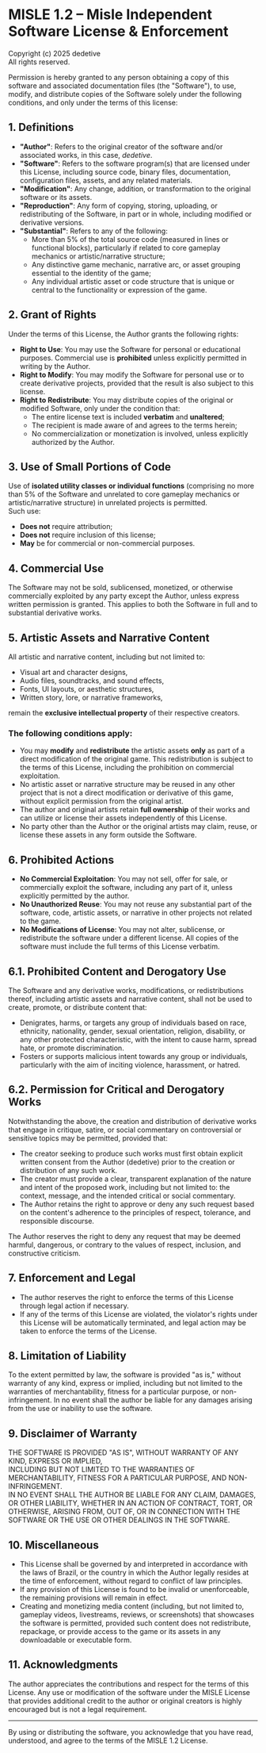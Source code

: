 # MISLE 1.2 – Misle Independent Software License & Enforcement

Copyright (c) 2025 dedetive  
All rights reserved.

Permission is hereby granted to any person obtaining a copy of this software and associated documentation files (the "Software"), to use, modify, and distribute copies of the Software solely under the following conditions, and only under the terms of this license:

## 1. Definitions

- **"Author"**: Refers to the original creator of the software and/or associated works, in this case, *dedetive*.
- **"Software"**: Refers to the software program(s) that are licensed under this License, including source code, binary files, documentation, configuration files, assets, and any related materials.
- **"Modification"**: Any change, addition, or transformation to the original software or its assets.
- **"Reproduction"**: Any form of copying, storing, uploading, or redistributing of the Software, in part or in whole, including modified or derivative versions.
- **"Substantial"**: Refers to any of the following:
    - More than 5% of the total source code (measured in lines or functional blocks), particularly if related to core gameplay mechanics or artistic/narrative structure;
    - Any distinctive game mechanic, narrative arc, or asset grouping essential to the identity of the game;
    - Any individual artistic asset or code structure that is unique or central to the functionality or expression of the game.

## 2. Grant of Rights

Under the terms of this License, the Author grants the following rights:

- **Right to Use**: You may use the Software for personal or educational purposes. Commercial use is **prohibited** unless explicitly permitted in writing by the Author.
- **Right to Modify**: You may modify the Software for personal use or to create derivative projects, provided that the result is also subject to this license.
- **Right to Redistribute**: You may distribute copies of the original or modified Software, only under the condition that:
    - The entire license text is included **verbatim** and **unaltered**;
    - The recipient is made aware of and agrees to the terms herein;
    - No commercialization or monetization is involved, unless explicitly authorized by the Author.

## 3. Use of Small Portions of Code

Use of **isolated utility classes or individual functions** (comprising no more than 5% of the Software and unrelated to core gameplay mechanics or artistic/narrative structure) in unrelated projects is permitted.  
Such use:
- **Does not** require attribution;
- **Does not** require inclusion of this license;
- **May** be for commercial or non-commercial purposes.

## 4. Commercial Use

The Software may not be sold, sublicensed, monetized, or otherwise commercially exploited by any party except the Author, unless express written permission is granted. This applies to both the Software in full and to substantial derivative works.

## 5. Artistic Assets and Narrative Content

All artistic and narrative content, including but not limited to:
- Visual art and character designs,
- Audio files, soundtracks, and sound effects,
- Fonts, UI layouts, or aesthetic structures,
- Written story, lore, or narrative frameworks,

remain the **exclusive intellectual property** of their respective creators.

### The following conditions apply:

- You may **modify** and **redistribute** the artistic assets **only** as part of a direct modification of the original game. This redistribution is subject to the terms of this License, including the prohibition on commercial exploitation.
- No artistic asset or narrative structure may be reused in any other project that is not a direct modification or derivative of this game, without explicit permission from the original artist.
- The author and original artists retain **full ownership** of their works and can utilize or license their assets independently of this License.
- No party other than the Author or the original artists may claim, reuse, or license these assets in any form outside the Software.

## 6. Prohibited Actions

- **No Commercial Exploitation**: You may not sell, offer for sale, or commercially exploit the software, including any part of it, unless explicitly permitted by the author.
- **No Unauthorized Reuse**: You may not reuse any substantial part of the software, code, artistic assets, or narrative in other projects not related to the game.
- **No Modifications of License**: You may not alter, sublicense, or redistribute the software under a different license. All copies of the software must include the full terms of this License verbatim.

## 6.1. Prohibited Content and Derogatory Use

The Software and any derivative works, modifications, or redistributions thereof, including artistic assets and narrative content, shall not be used to create, promote, or distribute content that:

- Denigrates, harms, or targets any group of individuals based on race, ethnicity, nationality, gender, sexual orientation, religion, disability, or any other protected characteristic, with the intent to cause harm, spread hate, or promote discrimination.
- Fosters or supports malicious intent towards any group or individuals, particularly with the aim of inciting violence, harassment, or hatred.

## 6.2. Permission for Critical and Derogatory Works

Notwithstanding the above, the creation and distribution of derivative works that engage in critique, satire, or social commentary on controversial or sensitive topics may be permitted, provided that:

- The creator seeking to produce such works must first obtain explicit written consent from the Author (dedetive) prior to the creation or distribution of any such work.
- The creator must provide a clear, transparent explanation of the nature and intent of the proposed work, including but not limited to: the context, message, and the intended critical or social commentary.
- The Author retains the right to approve or deny any such request based on the content's adherence to the principles of respect, tolerance, and responsible discourse.

The Author reserves the right to deny any request that may be deemed harmful, dangerous, or contrary to the values of respect, inclusion, and constructive criticism.

## 7. Enforcement and Legal

- The author reserves the right to enforce the terms of this License through legal action if necessary.
- If any of the terms of this License are violated, the violator's rights under this License will be automatically terminated, and legal action may be taken to enforce the terms of the License.

## 8. Limitation of Liability

To the extent permitted by law, the software is provided "as is," without warranty of any kind, express or implied, including but not limited to the warranties of merchantability, fitness for a particular purpose, or non-infringement. In no event shall the author be liable for any damages arising from the use or inability to use the software.

## 9. Disclaimer of Warranty

THE SOFTWARE IS PROVIDED "AS IS", WITHOUT WARRANTY OF ANY KIND, EXPRESS OR IMPLIED,  
INCLUDING BUT NOT LIMITED TO THE WARRANTIES OF MERCHANTABILITY, FITNESS FOR A PARTICULAR PURPOSE, AND NON-INFRINGEMENT.  
IN NO EVENT SHALL THE AUTHOR BE LIABLE FOR ANY CLAIM, DAMAGES, OR OTHER LIABILITY, WHETHER IN AN ACTION OF CONTRACT, TORT, OR OTHERWISE, ARISING FROM, OUT OF, OR IN CONNECTION WITH THE SOFTWARE OR THE USE OR OTHER DEALINGS IN THE SOFTWARE.

## 10. Miscellaneous

- This License shall be governed by and interpreted in accordance with the laws of Brazil, or the country in which the Author legally resides at the time of enforcement, without regard to conflict of law principles.
- If any provision of this License is found to be invalid or unenforceable, the remaining provisions will remain in effect.
- Creating and monetizing media content (including, but not limited to, gameplay videos, livestreams, reviews, or screenshots) that showcases the software is permitted, provided such content does not redistribute, repackage, or provide access to the game or its assets in any downloadable or executable form.

## 11. Acknowledgments

The author appreciates the contributions and respect for the terms of this License. Any use or modification of the software under the MISLE License that provides additional credit to the author or original creators is highly encouraged but is not a legal requirement.

---

By using or distributing the software, you acknowledge that you have read, understood, and agree to the terms of the MISLE 1.2 License.
